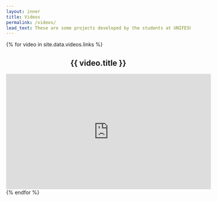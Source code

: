 ```yaml
---
layout: inner
title: Videos
permalink: /videos/
lead_text: These are some projects developed by the students at UNIFESP
---
```

{% for video in site.data.videos.links %}

<center>
<h2>{{ video.title }}</h2>
<iframe width="560" height="315" src="https://www.youtube.com/embed/{{ video.id }}" frameborder="0" allowfullscreen></iframe>
</center>
{% endfor %}
